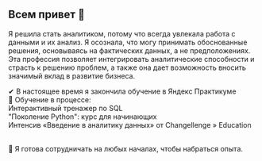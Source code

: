 ## Всем привет 👋
Я решила стать аналитиком, потому что всегда увлекала работа с данными и их анализ. Я осознала, что могу принимать обоснованные решения, основываясь на фактических данных, а не предположениях. Эта профессия позволяет интегрировать аналитические способности и страсть к решению проблем, а также она дает возможность вносить значимый вклад в развитие бизнеса.

✔ В настоящее время я закончила обучение в Яндекс Практикуме
<br>🐢 Обучение в процессе: 
<br>Интерактивный тренажер по SQL
<br>"Поколение Python": курс для начинающих
<br>Интенсив «Введение в аналитику данных» от Changellenge » Education

<br>👯 Я готова сотрудничать на любых началах, чтобы набраться опыта.
<!--
**HacmeHa/HacmeHa** is a ✨ _special_ ✨ repository because its `README.md` (this file) appears on your GitHub profile.

Here are some ideas to get you started:

- 🔭 I’m currently working on ...
- 🌱 I’m currently learning ...
- 👯 I’m looking to collaborate on ...
- 🤔 I’m looking for help with ...
- 💬 Ask me about ...
- 📫 How to reach me: ...
- 😄 Pronouns: ...
- ⚡ Fun fact: ...
-->
